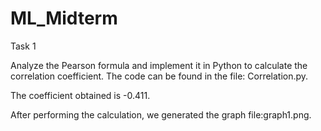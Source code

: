 # ML_Midterm

Task 1

Analyze the Pearson formula and implement it in Python to calculate the correlation coefficient. The code can be found in the file: Correlation.py. 

The coefficient obtained is -0.411. 

After performing the calculation, we generated the graph file:graph1.png.

